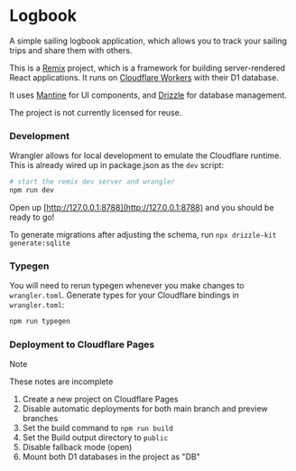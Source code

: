 # Logbook

A simple sailing logbook application, which allows you to track your sailing trips and share them with others.

This is a [Remix](https://remix.run) project, which is a framework for building server-rendered React applications. It runs on [Cloudflare Workers](https://workers.cloudflare.com/) with their D1 database.

It uses [Mantine](https://mantine.dev/) for UI components, and [Drizzle](https://drizzle.dev/) for database management.

The project is not currently licensed for reuse.

### Development

Wrangler allows for local development to emulate the Cloudflare runtime. This is already wired up in package.json as the `dev` script:

```sh
# start the remix dev server and wrangler
npm run dev
```

Open up [http://127.0.0.1:8788](http://127.0.0.1:8788) and you should be ready to go!

To generate migrations after adjusting the schema, run `npx drizzle-kit generate:sqlite`

### Typegen

You will need to rerun typegen whenever you make changes to `wrangler.toml`. Generate types for your Cloudflare bindings in `wrangler.toml`:

```sh
npm run typegen
```

### Deployment to Cloudflare Pages

> [!NOTE]  
> These notes are incomplete

1. Create a new project on Cloudflare Pages
1. Disable automatic deployments for both main branch and preview branches
1. Set the build command to `npm run build`
1. Set the Build output directory to `public`
1. Disable fallback mode (open)
1. Mount both D1 databases in the project as "DB"

